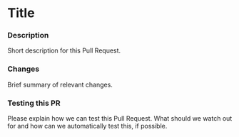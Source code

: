 # Title

### Description
Short description for this Pull Request.

### Changes
Brief summary of relevant changes.

### Testing this PR
Please explain how we can test this Pull Request. 
What should we watch out for and how can we automatically test this, if possible.
